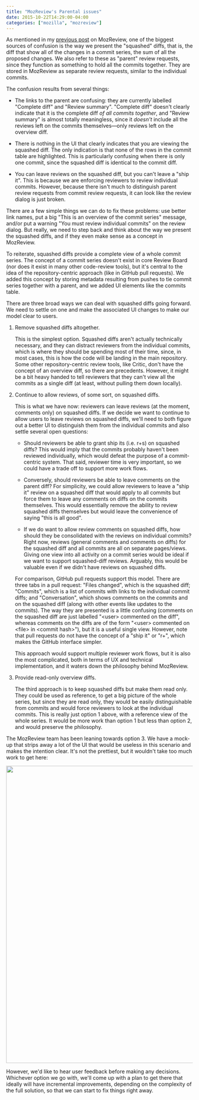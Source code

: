 ```yaml
---
title: "MozReview's Parental issues"
date: 2015-10-22T14:29:00-04:00
categories: ["mozilla", "mozreview"]
---
```

As mentioned in my [previous post][] on MozReview, one of the biggest
sources of confusion is the way we present the "squashed" diffs, that is,
the diff that show all of the changes in a commit series, the sum
of all the proposed changes.  We also refer to these as "parent"
review requests, since they function as something to hold all the
commits together.  They are stored in MozReview as separate review
requests, similar to the individual commits.

The confusion results from several things:

* The links to the parent are confusing: they are currently labelled
  "Complete diff" and "Review summary".  "Complete diff" doesn't
  clearly indicate that it is the complete diff *of all commits
  together*, and "Review summary" is almost totally meaningless, since
  it *doesn't* include all the reviews left on the commits
  themselves—only reviews left on the overview diff.

* There is nothing in the UI that clearly indicates that you are
  viewing the squashed diff.  The only indication is that none of the rows in
  the commit table are highlighted.  This is particularly confusing
  when there is only one commit, since the squashed diff is
  identical to the commit diff.

* You can leave reviews on the squashed diff, but you can't leave a
  "ship it".  This is because we are enforcing reviewers to
  review individual commits.  However, because there isn't much to
  distinguish parent review requests from commit review requests, it
  can look like the review dialog is just broken.

There are a few simple things we can do to fix these problems: use
better link names, put a big "This is an overview of the commit
series" message, and/or put a warning "You must review individual commits" on
the review dialog. But really, we need to step back and think about the
way we present the squashed diffs, and if they even make sense as
a concept in MozReview.

To reiterate, squashed diffs provide a complete view of a whole commit
series.  The concept of a commit series doesn't exist in core Review
Board (nor does it exist in many other code-review tools), but it's
central to the idea of the repository-centric approach (like in GitHub
pull requests).  We added this concept by storing metadata resulting
from pushes to tie commit series together with a parent, and we added
UI elements like the commits table.

There are three broad ways we can deal with squashed diffs
going forward.  We need to settle on one and make the associated UI
changes to make our model clear to users.

1.  Remove squashed diffs altogether.

    This is the simplest option.  Squashed diffs aren't actually
    technically necessary, and they can distract reviewers from the
    individual commits, which is where they should be spending most of
    their time, since, in most cases, this is how the code will be
    landing in the main repository.  Some other repository-centric
    review tools, like Critic, don't have the concept of an overview
    diff, so there are precedents.  However, it might be a bit heavy
    handed to tell reviewers that they can't view all the commits as a
    single diff (at least, without pulling them down locally).

2.  Continue to allow reviews, of some sort, on squashed diffs.

    This is what we have now: reviewers can leave reviews (at the
    moment, comments only) on squashed diffs.  If we decide we want to
    continue to allow users to leave reviews on squashed diffs, we'll
    need to both figure out a better UI to distinguish them from the
    individual commits and also settle several open questions:

    * Should reviewers be able to grant ship its (i.e. r+s) on
      squashed diffs?  This would imply that the commits probably
      haven't been reviewed individually, which would defeat the
      purpose of a commit-centric system.  That said, reviewer time is
      very important, so we could have a trade off to support more
      work flows.

    * Conversely, should reviewers be able to leave comments on the
      parent diff?  For simplicity, we could allow reviewers to leave
      a "ship it" review on a squashed diff that would apply to all
      commits but force them to leave any comments on diffs on the
      commits themselves.  This would essentially remove the ability
      to review squashed diffs themselves but would leave the
      convenience of saying "this is all good".

    * If we do want to allow review comments on squashed diffs, how
      should they be consolidated with the reviews on individual
      commits?  Right now, reviews (general comments and comments on
      diffs) for the squashed diff and all commits are all on separate
      pages/views.  Giving one view into all activity on a commit
      series would be ideal if we want to support squashed-diff
      reviews. Arguably, this would be valuable even if we didn't have
      reviews on squashed diffs.

    For comparison, GitHub pull requests support this model.  There
    are three tabs in a pull request: "Files changed", which is the
    squashed diff; "Commits", which is a list of commits with links to
    the individual commit diffs; and "Conversation", which shows
    comments on the commits and on the squashed diff (along with other
    events like updates to the commits).  The way they are presented
    is a little confusing (comments on the squashed diff are just
    labelled "&lt;user&gt; commented on the diff", whereas comments on the
    diffs are of the form "&lt;user&gt; commented on &lt;file&gt; in &lt;commit
    hash&gt;"), but it is a useful single view.  However, note that pull
    requests do not have the concept of a "ship it" or "r+", which
    makes the GitHub interface simpler.

    This approach would support multiple reviewer work flows, but it
    is also the most complicated, both in terms of UX and technical
    implementation, and it waters down the philosophy behind
    MozReview.

3.  Provide read-only overview diffs.

    The third approach is to keep squashed diffs but make them read
    only.  They could be used as reference, to get a big picture of
    the whole series, but since they are read only, they would be
    easily distinguishable from commits and would force reviewers to
    look at the individual commits.  This is really just option 1
    above, with a reference view of the whole series.  It would be
    more work than option 1 but less than option 2, and would preserve
    the philosophy.

The MozReview team has been leaning towards option 3.  We have a mock-up
that strips away a lot of the UI that would be useless in this
scenario and makes the intention clear.  It's not the prettiest, but
it wouldn't take too much work to get here:

<img src="http://people.mozilla.org/~mcote/read-only-parent.png" width="800">

However, we'd like to hear user feedback before making any decisions.
Whichever option we go with, we'll come up with a plan to get there
that ideally will have incremental improvements, depending on the
complexity of the full solution, so that we can start to fix things
right away.

[previous post]: https://mrcote.info/blog/2015/09/30/fixing-mozreviews-sore-spots/
